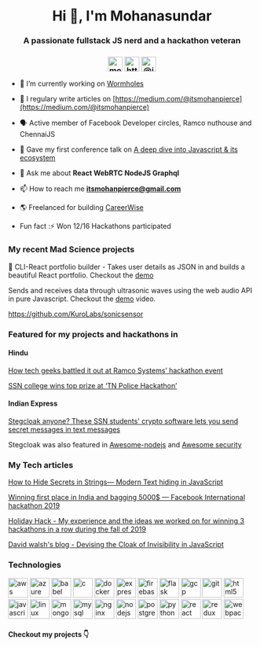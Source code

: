 <h1 align="center">Hi 👋, I'm Mohanasundar</h1>
<h3 align="center">A passionate fullstack JS nerd and a hackathon veteran</h3>
<h3 align="center">
<a href="https://dev.to/mohanpierce99" target="blank"><img align="center" src="https://cdn.jsdelivr.net/npm/simple-icons@3.0.1/icons/dev-dot-to.svg" alt="mohanpierce99" height="30" width="30" /></a>
<a href="https://linkedin.com/in/https://www.linkedin.com/in/mohan-sundar-9881a7180/" target="blank"><img align="center" src="https://cdn.jsdelivr.net/npm/simple-icons@3.0.1/icons/linkedin.svg" alt="https://www.linkedin.com/in/mohan-sundar-9881a7180/" height="30" width="30" /></a>
<a href="https://medium.com/@itsmohanpierce" target="blank"><img align="center" src="https://cdn.jsdelivr.net/npm/simple-icons@3.0.1/icons/medium.svg" alt="@itsmohanpierce" height="30" width="30" /></a>
</p>
</h3>

- 🔭 I’m currently working on [Wormholes](https://github.com/mohanpierce99/wormhole-rtc)

- 📝 I regulary write articles on [https://medium.com/@itsmohanpierce](https://medium.com/@itsmohanpierce)

- 🗣️ Active member of Facebook Developer circles, Ramco nuthouse and ChennaiJS 

- 🎤 Gave my first conference talk on [A deep dive into Javascript & its ecosystem](https://www.meetup.com/thenuthouse/events/251879530/)

- 💬 Ask me about **React WebRTC NodeJS Graphql**

- 📫 How to reach me **itsmohanpierce@gmail.com**

- 🌎 Freelanced for building [CareerWise](http://www.careerwise.in/)


- Fun fact :⚡ Won 12/16 Hackathons participated

### My recent Mad Science projects

🚀 CLI-React portfolio builder - Takes user details as JSON in and builds a beautiful React portfolio. Checkout the [demo](https://res.cloudinary.com/dqmbs2chk/video/upload/v1599990241/reactfolio_fsehwp.mp4)

Sends and receives data through  ultrasonic waves using the web audio API in pure Javascript. Checkout the [demo](https://res.cloudinary.com/dqmbs2chk/video/upload/v1598886336/demo_obb9eg.mp4) video.

https://github.com/KuroLabs/sonicsensor


### Featured for my projects and hackathons in


#### Hindu 

[How tech geeks battled it out at Ramco Systems’ hackathon event
](https://www.thehindu.com/sci-tech/technology/thinking-in-java/article30494245.ece)


[SSN college wins top prize at ‘TN Police Hackathon’
](https://www.thehindu.com/news/national/tamil-nadu/ssn-college-wins-top-prize-at-tn-police-hackathon/article30064482.ece#:~:text=A%20team%20from%20SSN%20college,protect%20the%20State%20from%20cyberattacks.)

#### Indian Express

[Stegcloak anyone? These SSN students' crypto software lets you send secret messages in text messages
](https://www.edexlive.com/happening/2020/jun/30/stegcloak-anyone-these-ssn-students-crypto-software-lets-you-send-secret-messages-in-text-messages-12968.html)

Stegcloak was also featured in [Awesome-nodejs](https://github.com/sindresorhus/awesome-nodejs) and [Awesome security](https://github.com/sbilly/awesome-security)






### My Tech articles
<!-- BLOG-POST-LIST:START -->
[How to Hide Secrets in Strings— Modern Text hiding in JavaScript
](https://blog.bitsrc.io/how-to-hide-secrets-in-strings-modern-text-hiding-in-javascript-613a9faa5787?source=---------2------------------)

[Winning first place in India and bagging 5000$ — Facebook International hackathon 2019
](https://medium.com/@itsmohanpierce/winning-first-place-in-india-facebook-developers-circle-community-challenge-2019-49a7052aa7df)

[Holiday Hack - My experience and the ideas we worked on for winning 3 hackathons in a row during the fall of 2019](https://medium.com/@itsmohanpierce/the-holiday-hack-d10cbc5a4fbd)

[David walsh's blog - Devising the Cloak of Invisibility in JavaScript
](https://davidwalsh.name/javascript-steganography)
<!-- BLOG-POST-LIST:END -->



### Technologies
<p align="left"><img src="https://devicons.github.io/devicon/devicon.git/icons/amazonwebservices/amazonwebservices-original-wordmark.svg" alt="aws" width="40" height="40"/> <img src="https://www.vectorlogo.zone/logos/microsoft_azure/microsoft_azure-icon.svg" alt="azure" width="40" height="40"/> <img src="https://www.vectorlogo.zone/logos/babeljs/babeljs-icon.svg" alt="babel" width="40" height="40"/> <img src="https://devicons.github.io/devicon/devicon.git/icons/c/c-original.svg" alt="c" width="40" height="40"/> <img src="https://devicons.github.io/devicon/devicon.git/icons/docker/docker-original-wordmark.svg" alt="docker" width="40" height="40"/> <img src="https://devicons.github.io/devicon/devicon.git/icons/express/express-original-wordmark.svg" alt="express" width="40" height="40"/> <img src="https://www.vectorlogo.zone/logos/firebase/firebase-icon.svg" alt="firebase" width="40" height="40"/> <img src="https://www.vectorlogo.zone/logos/pocoo_flask/pocoo_flask-icon.svg" alt="flask" width="40" height="40"/> <img src="https://www.vectorlogo.zone/logos/google_cloud/google_cloud-icon.svg" alt="gcp" width="40" height="40"/> <img src="https://www.vectorlogo.zone/logos/git-scm/git-scm-icon.svg" alt="git" width="40" height="40"/> <img src="https://devicons.github.io/devicon/devicon.git/icons/html5/html5-original-wordmark.svg" alt="html5" width="40" height="40"/> <img src="https://devicons.github.io/devicon/devicon.git/icons/javascript/javascript-original.svg" alt="javascript" width="40" height="40"/> <img src="https://devicons.github.io/devicon/devicon.git/icons/linux/linux-original.svg" alt="linux" width="40" height="40"/> <img src="https://devicons.github.io/devicon/devicon.git/icons/mongodb/mongodb-original-wordmark.svg" alt="mongodb" width="40" height="40"/> <img src="https://devicons.github.io/devicon/devicon.git/icons/mysql/mysql-original-wordmark.svg" alt="mysql" width="40" height="40"/> <img src="https://devicons.github.io/devicon/devicon.git/icons/nginx/nginx-original.svg" alt="nginx" width="40" height="40"/> <img src="https://devicons.github.io/devicon/devicon.git/icons/nodejs/nodejs-original-wordmark.svg" alt="nodejs" width="40" height="40"/> <img src="https://devicons.github.io/devicon/devicon.git/icons/postgresql/postgresql-original-wordmark.svg" alt="postgresql" width="40" height="40"/> <img src="https://devicons.github.io/devicon/devicon.git/icons/python/python-original.svg" alt="python" width="40" height="40"/> <img src="https://devicons.github.io/devicon/devicon.git/icons/react/react-original-wordmark.svg" alt="react" width="40" height="40"/> <img src="https://devicons.github.io/devicon/devicon.git/icons/redux/redux-original.svg" alt="redux" width="40" height="40"/> <img src="https://devicons.github.io/devicon/devicon.git/icons/webpack/webpack-original.svg" alt="webpack" width="40" height="40"/></p><p align="center">


#### Checkout my projects 👇
